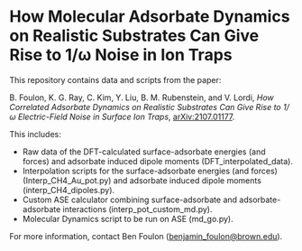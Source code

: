 # How Molecular Adsorbate Dynamics on Realistic Substrates Can Give Rise to 1/&omega; Noise in Ion Traps

This repository contains data and scripts from the paper:

B. Foulon, K. G. Ray, C. Kim, Y. Liu, B. M. Rubenstein, and V. Lordi, _How Correlated Adsorbate Dynamics on Realistic Substrates Can Give Rise to 1/&omega; Electric-Field Noise in Surface Ion Traps_, [arXiv:2107.01177](https://arxiv.org/abs/2107.01177).

This includes:
* Raw data of the DFT-calculated surface-adsorbate energies (and forces) and adsorbate induced dipole moments (DFT_interpolated_data).
* Interpolation scripts for the surface-adsorbate energies (and forces) (Interp_CH4_Au_pot.py) and adsorbate induced dipole moments (interp_CH4_dipoles.py).
* Custom ASE calculator combining surface-adsorbate and adsorbate-adsorbate interactions (interp_pot_custom_md.py).
* Molecular Dynamics script to be run on ASE (md_go.py).

For more information, contact Ben Foulon (benjamin_foulon@brown.edu).
